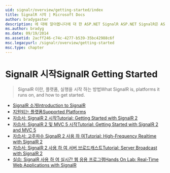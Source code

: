 ```yaml
---
uid: signalr/overview/getting-started/index
title: SignalR 시작 | Microsoft Docs
author: bradygaster
description: 에 대해 알아봅니다에 대 한 ASP.NET SignalR ASP.NET SignalR은 ASP.NET 개발자를 위한 개발 실시간 웹 기능을 더 쉽게 하는 새 라이브러리입니다. SignalR bi를 허용 하는 중...
ms.author: bradyg
ms.date: 09/19/2014
ms.assetid: 2acff246-c74c-4277-b539-35bc42988c6f
msc.legacyurl: /signalr/overview/getting-started
msc.type: chapter
---
```

<a name="signalr-getting-started"></a><span data-ttu-id="916d9-104">SignalR 시작</span><span class="sxs-lookup"><span data-stu-id="916d9-104">SignalR Getting Started</span></span>
====================
> <span data-ttu-id="916d9-105">SignalR 이란, 플랫폼, 실행을 시작 하는 방법</span><span class="sxs-lookup"><span data-stu-id="916d9-105">What SignalR is, platforms it runs on, and how to get started.</span></span>


- [<span data-ttu-id="916d9-106">SignalR 소개</span><span class="sxs-lookup"><span data-stu-id="916d9-106">Introduction to SignalR</span></span>](introduction-to-signalr.md)
- [<span data-ttu-id="916d9-107">지원되는 플랫폼</span><span class="sxs-lookup"><span data-stu-id="916d9-107">Supported Platforms</span></span>](supported-platforms.md)
- [<span data-ttu-id="916d9-108">자습서: SignalR 2 시작</span><span class="sxs-lookup"><span data-stu-id="916d9-108">Tutorial: Getting Started with SignalR 2</span></span>](tutorial-getting-started-with-signalr.md)
- [<span data-ttu-id="916d9-109">자습서: SignalR 2 및 MVC 5 시작</span><span class="sxs-lookup"><span data-stu-id="916d9-109">Tutorial: Getting Started with SignalR 2 and MVC 5</span></span>](tutorial-getting-started-with-signalr-and-mvc.md)
- [<span data-ttu-id="916d9-110">자습서: 고주파수 SignalR 2 사용 하 여</span><span class="sxs-lookup"><span data-stu-id="916d9-110">Tutorial: High-Frequency Realtime with SignalR 2</span></span>](tutorial-high-frequency-realtime-with-signalr.md)
- [<span data-ttu-id="916d9-111">자습서: SignalR 2 사용 하 여 서버 브로드캐스트</span><span class="sxs-lookup"><span data-stu-id="916d9-111">Tutorial: Server Broadcast with SignalR 2</span></span>](tutorial-server-broadcast-with-signalr.md)
- [<span data-ttu-id="916d9-112">실습: SignalR 사용 하 여 실시간 웹 응용 프로그램</span><span class="sxs-lookup"><span data-stu-id="916d9-112">Hands On Lab: Real-Time Web Applications with SignalR</span></span>](real-time-web-applications-with-signalr.md)
